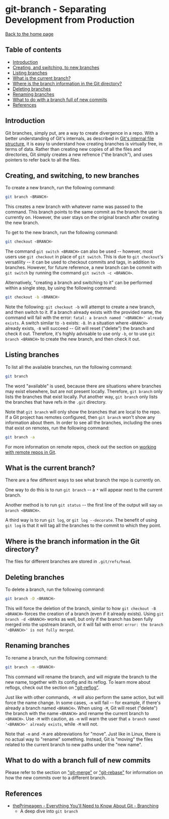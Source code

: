 git-branch - Separating Development from Production
===================================================

[Back to the home page](../README.md)

Table of contents
-----------------

- [Introduction](#introduction)
- [Creating, and switching, to new branches](#creating-and-switching-to-new-branches)
- [Listing branches](#listing-branches)
- [What is the current branch?](#what-is-the-current-branch)
- [Where is the branch information in the Git directory?](#where-is-the-branch-information-in-the-git-directory?)
- [Deleting branches](#deleting-branches)
- [Renaming branches](#renaming-branches)
- [What to do with a branch full of new commits](#what-to-do-with-a-branch-full-of-new-commits)
- [References](#references)

Introduction
------------

Git branches, simply put, are a way to create divergence in a repo. With a better understanding of Git's internals, as described in [Git's internal file structure](git-internal-file-structure.md), it is easy to understand how creating branches is virtually free, in terms of data. Rather than creating new copies of all the files and directories, Git simply creates a new refrence ("the branch"), and uses pointers to refer back to all the files.

Creating, and switching, to new branches
----------------------------------------

To create a new branch, run the following command:

```bash
git branch <BRANCH>
```

This creates a new branch with whatever name was passed to the command. This branch points to the same commit as the branch the user is currently on. However, the user stays on the original branch after creating the new branch.

To get to the new branch, run the following command:

```bash
git checkout <BRANCH>
```

The command `git switch <BRANCH>` can also be used -- however, most users use `git checkout` in place of `git switch`. This is due to `git checkout`'s versatility -- it can be used to checkout commits and tags, in addition to branches. However, for future reference, a new branch can be commit with `git switch` by running the command `git switch -c <BRANCH>`.

Alternatively, "creating a branch and switching to it" can be performed within a single step, by using the following command:

```bash
git checkout -b <BRANCH>
```

Note the following: `git checkout -b` will attempt to create a new branch, and then switch to it. If a branch already exists with the provided name, the command will fail with the error: `fatal: a branch named '<BRANCH>' already exists`. A switch similar to `-b` exists: `-B`. In a situation where `<BRANCH>` already exists, `-B` will succeed -- Git will reset ("delete") the branch and check it out. Therefore, it's highly advisable to use only `-b`, or to use `git branch <BRANCH>` to create the new branch, and then check it out.

Listing branches
----------------

To list all the available branches, run the following command:

```bash
git branch
```

The word "available" is used, because there are situations where branches may exist elsewhere, but are not present locally. Therefore, `git branch` only lists the branches that exist locally. Put another way, `git branch` only lists the branches that have refs in the `.git` directory.

Note that `git branch` will only show the branches that are local to the repo. If a Git project has remotes configured, then `git branch` won't show any information about them. In order to see all the branches, including the ones that exist on remotes, run the following command:

```bash
git branch -a
```

For more information on remote repos, check out the section on [working with remote repos in Git](git-remote.md#using-git-fetch-to-grab-the-current-state-of-a-remote-repo).

What is the current branch?
---------------------------

There are a few different ways to see what branch the repo is currently on.

One way to do this is to run `git branch` -- a `*` will appear next to the current branch.

Another method is to run `git status` -- the first line of the output will say `on branch <BRANCH>`.

A third way is to run `git log`, or `git log --decorate`. The benefit of using `git log` is that it will tag all the branches to the commit to which they point.

Where is the branch information in the Git directory?
-----------------------------------------------------

The files for different branches are stored in `.git/refs/head`.

Deleting branches
-----------------

To delete a branch, run the following command:

```bash
git branch -D <BRANCH>
```

This will force the deletion of the branch, similar to how `git checkout -B <BRANCH>` forces the creation of a branch (even if it already exists). Using `git branch -d <BRANCH>` works as well, but only if the branch has been fully merged into the upstream branch, or it will fail with error: `error: the branch '<BRANCH>' is not fully merged`.

Renaming branches
-----------------

To rename a branch, run the following command:

```bash
git branch -m <BRANCH>
```

This command will rename the branch, and will migrate the branch to the new name, together with its config and its reflog. To learn more about reflogs, check out the section on ["git-reflog"](git-reflog.md).

Just like with other commands, `-M` will also perform the same action, but will force the name change. In some cases, `-m` will fail -- for example, if there's already a branch named `<BRANCH>`. When using `-M`, Git will reset ("delete") the branch with the name `<BRANCH>` and rename the current branch to `<BRANCH>`. Use `-M` with caution, as `-m` will warn the user that `a branch named '<BRANCH>' already exists`, while `-M` will not.

Note that `-m` and `-M` are abbreviations for "move". Just like in Linux, there is no actual way to "rename" something. Instead, Git is "moving" the files related to the current branch to new paths under the "new name".

What to do with a branch full of new commits
--------------------------------------------

Please refer to the section on ["git-merge"](git-merge.md) or ["git-rebase"](git-rebase.md) for information on how the new commits over to a different branch.

References
----------

- [thePrimeagen - Everything You'll Need to Know About Git - Branching](https://theprimeagen.github.io/fem-git/lessons/branches-merges-and-more/branching)
    - A deep dive into `git branch`

